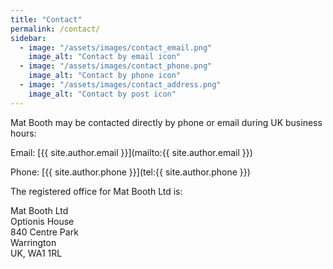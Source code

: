 ```yaml
---
title: "Contact"
permalink: /contact/
sidebar:
  - image: "/assets/images/contact_email.png"
    image_alt: "Contact by email icon"
  - image: "/assets/images/contact_phone.png"
    image_alt: "Contact by phone icon"
  - image: "/assets/images/contact_address.png"
    image_alt: "Contact by post icon"
---
```


Mat Booth may be contacted directly by phone or email during UK business hours:

Email: [{{ site.author.email }}](mailto:{{ site.author.email }})

Phone: [{{ site.author.phone }}](tel:{{ site.author.phone }})

The registered office for Mat Booth Ltd is:

Mat Booth Ltd  
Optionis House  
840 Centre Park  
Warrington  
UK, WA1 1RL 
